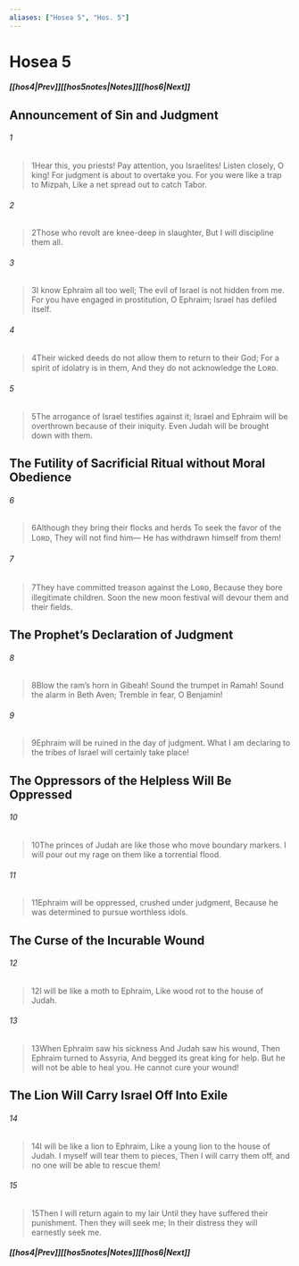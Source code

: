 ```yaml
---
aliases: ["Hosea 5", "Hos. 5"]
---
```

# Hosea 5
##### <span class=arrow-left></span>[[hos4|Prev]]<span class=navigation-separator></span>[[hos5notes|Notes]]<span class=navigation-separator></span>[[hos6|Next]]<span class=arrow-right></span>
## Announcement of Sin and Judgment
###### 1
><span class=verse-first-poetry>1</span>Hear this, you priests!
>Pay attention, you Israelites!
>Listen closely, O king!
>For judgment is about to overtake you.
>For you were like a trap to Mizpah,
>Like a net spread out to catch Tabor.
###### 2
><span class=verse-body-poetry>2</span>Those who revolt are knee-deep in slaughter,
>But I will discipline them all.
###### 3
><span class=verse-body-poetry>3</span>I know Ephraim all too well;
>The evil of Israel is not hidden from me.
>For you have engaged in prostitution, O Ephraim;
>Israel has defiled itself.
###### 4
><span class=verse-body-poetry>4</span>Their wicked deeds do not allow them to return to their God;
>For a spirit of idolatry is in them,
>And they do not acknowledge the Lᴏʀᴅ.
###### 5
><span class=verse-body-poetry>5</span>The arrogance of Israel testifies against it;
>Israel and Ephraim will be overthrown because of their iniquity.
>Even Judah will be brought down with them.
## The Futility of Sacrificial Ritual without Moral Obedience
###### 6
><span class=verse-body-poetry>6</span>Although they bring their flocks and herds
>To seek the favor of the Lᴏʀᴅ,
>They will not find him—
>He has withdrawn himself from them!
###### 7
><span class=verse-body-poetry>7</span>They have committed treason against the Lᴏʀᴅ,
>Because they bore illegitimate children.
>Soon the new moon festival will devour them and their fields.
## The Prophet’s Declaration of Judgment
###### 8
><span class=verse-first-poetry>8</span>Blow the ram’s horn in Gibeah!
>Sound the trumpet in Ramah!
>Sound the alarm in Beth Aven;
>Tremble in fear, O Benjamin!
###### 9
><span class=verse-body-poetry>9</span>Ephraim will be ruined in the day of judgment.
>What I am declaring to the tribes of Israel will certainly take place!
## The Oppressors of the Helpless Will Be Oppressed
###### 10
><span class=verse-body-poetry>10</span>The princes of Judah are like those who move boundary markers.
>I will pour out my rage on them like a torrential flood.
###### 11
><span class=verse-body-poetry>11</span>Ephraim will be oppressed, crushed under judgment,
>Because he was determined to pursue worthless idols.
## The Curse of the Incurable Wound
###### 12
><span class=verse-body-poetry>12</span>I will be like a moth to Ephraim,
>Like wood rot to the house of Judah.
###### 13
><span class=verse-body-poetry>13</span>When Ephraim saw his sickness
>And Judah saw his wound,
>Then Ephraim turned to Assyria,
>And begged its great king for help.
>But he will not be able to heal you.
>He cannot cure your wound!
## The Lion Will Carry Israel Off Into Exile
###### 14
><span class=verse-body-poetry>14</span>I will be like a lion to Ephraim,
>Like a young lion to the house of Judah.
>I myself will tear them to pieces,
>Then I will carry them off, and no one will be able to rescue them!
###### 15
><span class=verse-body-poetry>15</span>Then I will return again to my lair
>Until they have suffered their punishment.
>Then they will seek me;
>In their distress they will earnestly seek me.
##### <span class=arrow-left></span>[[hos4|Prev]]<span class=navigation-separator></span>[[hos5notes|Notes]]<span class=navigation-separator></span>[[hos6|Next]]<span class=arrow-right></span>